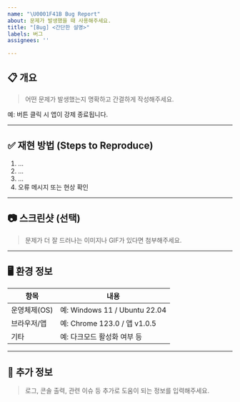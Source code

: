 ```yaml
---
name: "\U0001F41B Bug Report"
about: 문제가 발생했을 때 사용해주세요.
title: "[Bug] <간단한 설명>"
labels: 버그
assignees: ''

---
```


## 📋 개요

> 어떤 문제가 발생했는지 명확하고 간결하게 작성해주세요.

예: 버튼 클릭 시 앱이 강제 종료됩니다.

---

## ✅ 재현 방법 (Steps to Reproduce)

1. ...
2. ...
3. ...
4. 오류 메시지 또는 현상 확인

---

## 📷 스크린샷 (선택)

> 문제가 더 잘 드러나는 이미지나 GIF가 있다면 첨부해주세요.

---

## 🖥️ 환경 정보

| 항목         | 내용                          |
| ------------ | ----------------------------- |
| 운영체제(OS) | 예: Windows 11 / Ubuntu 22.04 |
| 브라우저/앱  | 예: Chrome 123.0 / 앱 v1.0.5  |
| 기타         | 예: 다크모드 활성화 여부 등   |

---

## 🧩 추가 정보

> 로그, 콘솔 출력, 관련 이슈 등 추가로 도움이 되는 정보를 입력해주세요.
